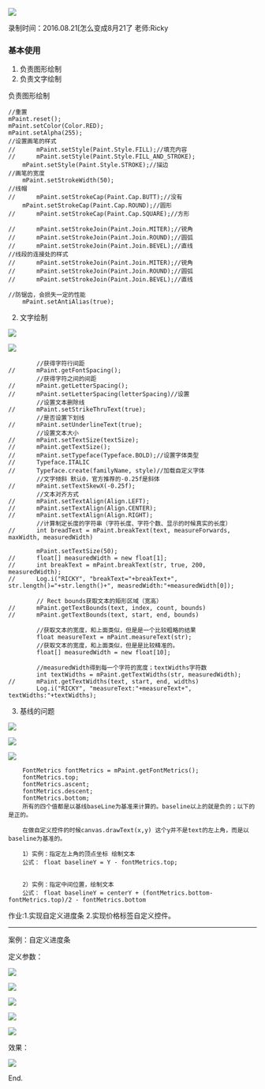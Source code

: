 ![](https://github.com/IvyZh/Android_Learning/blob/master/DN/UI/imgs/QQ%E6%88%AA%E5%9B%BE.png)

录制时间：2016.08.21[怎么变成8月21了
老师:Ricky


### 基本使用

1. 负责图形绘制
2. 负责文字绘制


负责图形绘制


	//重置
	mPaint.reset();
	mPaint.setColor(Color.RED);
	mPaint.setAlpha(255);
	//设置画笔的样式
	//		mPaint.setStyle(Paint.Style.FILL);//填充内容
	//		mPaint.setStyle(Paint.Style.FILL_AND_STROKE);
		mPaint.setStyle(Paint.Style.STROKE);//描边
	//画笔的宽度
		mPaint.setStrokeWidth(50);
	//线帽
	//		mPaint.setStrokeCap(Paint.Cap.BUTT);//没有
		mPaint.setStrokeCap(Paint.Cap.ROUND);//圆形
	//		mPaint.setStrokeCap(Paint.Cap.SQUARE);//方形
		
	//		mPaint.setStrokeJoin(Paint.Join.MITER);//锐角
	//		mPaint.setStrokeJoin(Paint.Join.ROUND);//圆弧
	//		mPaint.setStrokeJoin(Paint.Join.BEVEL);//直线
	//线段的连接处的样式
	//		mPaint.setStrokeJoin(Paint.Join.MITER);//锐角
	//		mPaint.setStrokeJoin(Paint.Join.ROUND);//圆弧
	//		mPaint.setStrokeJoin(Paint.Join.BEVEL);//直线

	//防锯齿，会损失一定的性能
		mPaint.setAntiAlias(true);


2. 文字绘制

![](http://1)

![](http://2)



			//获得字符行间距
	//		mPaint.getFontSpacing();
			//获得字符之间的间距
	//		mPaint.getLetterSpacing();
	//		mPaint.setLetterSpacing(letterSpacing)//设置
			//设置文本删除线
	//		mPaint.setStrikeThruText(true);
			//是否设置下划线
	//		mPaint.setUnderlineText(true);
			//设置文本大小
	//		mPaint.setTextSize(textSize);
	//		mPaint.getTextSize();
	//		mPaint.setTypeface(Typeface.BOLD);//设置字体类型
	//		Typeface.ITALIC
	//		Typeface.create(familyName, style)//加载自定义字体
			//文字倾斜 默认0，官方推荐的-0.25f是斜体
	//		mPaint.setTextSkewX(-0.25f);
			//文本对齐方式
	//		mPaint.setTextAlign(Align.LEFT);
	//		mPaint.setTextAlign(Align.CENTER);
	//		mPaint.setTextAlign(Align.RIGHT);
			//计算制定长度的字符串（字符长度、字符个数、显示的时候真实的长度）
	//		int breadText = mPaint.breakText(text, measureForwards, maxWidth, measuredWidth)
			
			mPaint.setTextSize(50);
	//		float[] measuredWidth = new float[1];
	//		int breakText = mPaint.breakText(str, true, 200, measuredWidth);
	//		Log.i("RICKY", "breakText="+breakText+", str.length()="+str.length()+", measredWidth:"+measuredWidth[0]);
			
			// Rect bounds获取文本的矩形区域（宽高）
	//		mPaint.getTextBounds(text, index, count, bounds)
	//		mPaint.getTextBounds(text, start, end, bounds)
			
			//获取文本的宽度，和上面类似，但是是一个比较粗略的结果
			float measureText = mPaint.measureText(str);
			//获取文本的宽度，和上面类似，但是是比较精准的。
			float[] measuredWidth = new float[10];
			
			//measuredWidth得到每一个字符的宽度；textWidths字符数
			int textWidths = mPaint.getTextWidths(str, measuredWidth);
	//		mPaint.getTextWidths(text, start, end, widths)
			Log.i("RICKY", "measureText:"+measureText+", textWidths:"+textWidths);
		



3. 基线的问题

![](http://3)


![](http://4)


![](http://5)


		FontMetrics fontMetrics = mPaint.getFontMetrics();
		fontMetrics.top;
		fontMetrics.ascent;
		fontMetrics.descent;
		fontMetrics.bottom;
		所有的四个值都是以基线baseLine为基准来计算的。baseline以上的就是负的；以下的是正的。

		在做自定义控件的时候canvas.drawText(x,y) 这个y并不是text的左上角，而是以baseline为基准的。

		1）实例：指定左上角的顶点坐标 绘制文本
		公式： float baselineY = Y - fontMetrics.top;

		
		2）实例：指定中间位置，绘制文本
		公式： float baselineY = centerY + (fontMetrics.bottom-fontMetrics.top)/2 - fontMetrics.bottom
		

作业:1.实现自定义进度条
	2.实现价格标签自定义控件。

----

案例：自定义进度条


定义参数：


![](http://6)

![](http://7)


![](http://8)

![](http://9)


![](http://10)

效果：

![](http://11)


End.